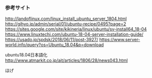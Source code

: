 ﻿### 参考サイト
http://landoflinux.com/linux_install_ubuntu_server_1804.html
http://gihyo.jp/admin/serial/01/ubuntu-recipe/0495?page=2
https://sites.google.com/site/kikineria/linux/ubuntu/sv-install64_18-04
https://www.linuxtechi.com/ubuntu-18-04-server-installation-guide/
https://usado.jp/spdsk/2018/06/11/post-3927/
https://www.server-world.info/query?os=Ubuntu_18.04&p=download

ubuntu18.04日本語化
http://www.atmarkit.co.jp/ait/articles/1806/28/news043.html

ほげ